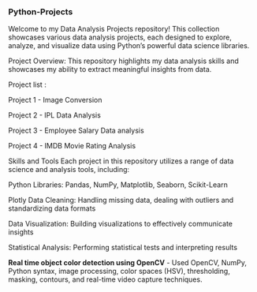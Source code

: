 ### Python-Projects
Welcome to my Data Analysis Projects repository! This collection showcases various data analysis projects, each designed to explore, analyze, and visualize data using Python’s powerful data science libraries.

Project Overview: This repository highlights my data analysis skills and showcases my ability to extract meaningful insights from data.

Project list :

Project 1 - Image Conversion

Project 2 - IPL Data Analysis

Project 3 - Employee Salary Data analysis

Project 4 - IMDB Movie Rating Analysis

Skills and Tools Each project in this repository utilizes a range of data science and analysis tools, including:

Python Libraries: Pandas, NumPy, Matplotlib, Seaborn, Scikit-Learn 

Plotly Data Cleaning: Handling missing data, dealing with outliers and standardizing data formats

Data Visualization: Building visualizations to effectively communicate insights

Statistical Analysis: Performing statistical tests and interpreting results

**Real time object color detection using OpenCV** - Used OpenCV, NumPy, Python syntax, image processing, color spaces (HSV), thresholding, masking, contours, and real-time video capture techniques.
